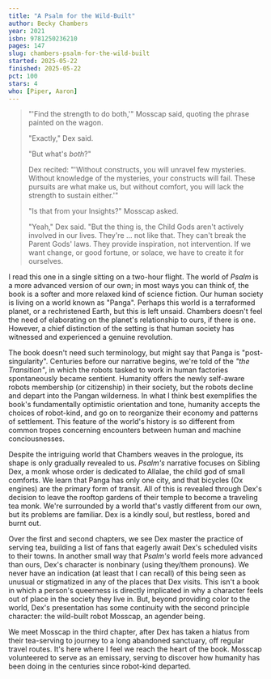 ```yaml
---
title: "A Psalm for the Wild-Built"
author: Becky Chambers
year: 2021
isbn: 9781250236210
pages: 147
slug: chambers-psalm-for-the-wild-built
started: 2025-05-22
finished: 2025-05-22
pct: 100
stars: 4
who: [Piper, Aaron]
---
```


> "'Find the strength to do both,'" Mosscap said, quoting the phrase painted on the wagon.
> 
> "Exactly," Dex said.
> 
> "But what's _both_?"
> 
> Dex recited: "'Without constructs, you will unravel few mysteries. Without knowledge of the mysteries, your constructs will fail. These pursuits are what make us, but without comfort, you will lack the strength to sustain either.'"
> 
> "Is that from your Insights?" Mosscap asked.
> 
> "Yeah," Dex said. "But the thing is, the Child Gods aren't actively involved in our lives. They're ... not like that. They can't break the Parent Gods' laws. They provide inspiration, not intervention. If we want change, or good fortune, or solace, we have to create it for ourselves.

I read this one in a single sitting on a two-hour flight. The world of _Psalm_ is a more advanced version of our own; in most ways you can think of, the book is a softer and more relaxed kind of science fiction. Our human society is living on a world known as "Panga". Perhaps this world is a terraformed planet, or a rechristened Earth, but this is left unsaid. Chambers doesn't feel the need of elaborating on the planet's relationship to ours, if there is one. However, a chief distinction of the setting is that human society has witnessed and experienced a genuine revolution.

The book doesn't need such terminology, but might say that Panga is "post-singularity". Centuries before our narrative begins, we're told of the _"the Transition"_, in which the robots tasked to work in human factories spontaneously became sentient. Humanity offers the newly self-aware robots membership (or citizenship) in their society, but the robots decline and depart into the Pangan wilderness. In what I think best exemplifies the book's fundamentally optimistic orientation and tone, humanity accepts the choices of robot-kind, and go on to reorganize their economy and patterns of settlement. This feature of the world's history is so different from common tropes concerning encounters between human and machine conciousnesses.

Despite the intriguing world that Chambers weaves in the prologue, its shape is only gradually revealed to us. 
_Psalm's_ narrative focuses on Sibling Dex, a monk whose order is dedicated to Allalae, the child god of small comforts. We learn that Panga has only one city, and that bicycles (Ox engines) are the primary form of transit. All of this is revealed through Dex's decision to leave the rooftop gardens of their temple to become a traveling tea monk. We're surrounded by a world that's vastly different from our own, but its problems are familiar. Dex is a kindly soul, but restless, bored and burnt out.

Over the first and second chapters, we see Dex master the practice of serving tea, building a list of fans that eagerly await Dex's scheduled visits to their towns. In another small way that _Psalm's_ world feels more advanced than ours, Dex's character is nonbinary (using they/them pronouns). We never have an indication (at least that I can recall) of this being seen as unusual or stigmatized in any of the places that Dex visits. This isn't a book in which a person's queerness is directly implicated in why a character feels out of place in the society they live in. But, beyond providing color to the world, Dex's presentation has some continuity with the second principle character: the wild-built robot Mosscap, an agender being.

We meet Mosscap in the third chapter, after Dex has taken a hiatus from their tea-serving to journey to a long abandoned sanctuary, off regular travel routes. It's here where I feel we reach the heart of the book. Mosscap volunteered to serve as an emissary, serving to discover how humanity has been doing in the centuries since robot-kind departed. 


